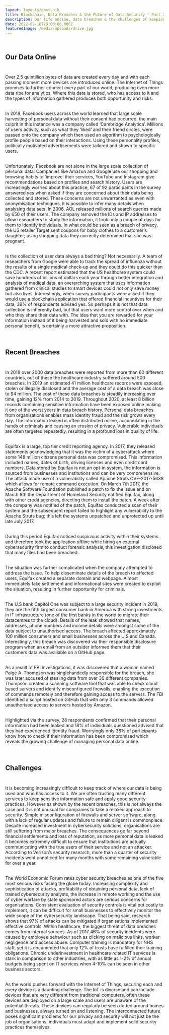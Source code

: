 ```yaml
---
layout: layouts/post.njk
title: Blockchain, Data Breaches & the Future of Data Security - Part 2
description: Our life online, data breaches & the challenges of keeping information secure.
date: 2022-09-16T23:00:00.000Z
featuredImage: /media/uploads/drive.jpg
---
```


## <br>Our Data Online <br><br>

Over 2.5 quintillion bytes of data are created every day and with each passing moment more
devices are introduced online. The Internet of Things promises to further connect every part of our
world, producing even more data ripe for analytics. Where this data is stored, who has access to it
and the types of information gathered produces both opportunity and risks. <br><br>


In 2018, Facebook users across the world learned that large scale harvesting of personal data
without their consent had occurred, the main culprit in this instance was a company called
‘Cambridge Analytica’. Millions of users activity, such as what they ‘liked’ and their friend circles,
were passed onto the company which then used an algorithm to psychologically profile people based on their interactions. Using these
personality profiles, politically motivated advertisements were tailored and shown to specific users. <br><br>


Unfortunately, Facebook are not alone in the large scale collection of personal data. Companies like Amazon and Google use our
shopping and browsing habits to ‘improve’ their services, YouTube and Instagram give recommendations based on profiles and search
history. Users are increasingly worried about this practice, 67 of 92 participants in the survey answered yes
when asked if they are concerned about their data being collected and stored. These concerns are not unwarranted as even with
anonymisation techniques, it is possible to infer many details when analysing data sets. In 2006, AOL released millions of search queries
made by 650 of their users. The company removed the IDs and IP addresses to allow researchers to study the information, it took only
a couple of days for them to identify individuals. In what could be seen as a breach of privacy, the US retailer
Target sent coupons for baby clothes to a customer’s daughter; using shopping data they correctly determined that she was pregnant. <br><br>


Is the collection of user data always a bad thing? Not necessarily. A team of researchers from Google were able to track the spread of
influenza without the results of a single medical check-up and they could do this quicker than the CDC. A recent report estimated
that the US healthcare system could save hundreds of billions of dollars each year through better integration and analysis of medical
data, an overarching system that uses information gathered from clinical studies to smart devices could not only save money but also
lives. Interestingly, when survey participants were asked if they would use a blockchain application that offered
financial incentives for their data, 39% of respondents advised yes. So perhaps it is not that data collection is inherently bad, but that
users want more control over when and who they share their data with. The idea that you are rewarded for your information instead
of it being harvested and sold with no immediate personal benefit, is certainly a more attractive proposition. <br><br><br>


## Recent Breaches <br><br>

In 2018 over 2000 data breaches were reported from more than 60 different countries, out of these
the healthcare industry suffered around 500 breaches. In 2019 an estimated 41 million healthcare
records were exposed, stolen or illegally disclosed and the average cost of a data breach was close to
$4 million. The cost of these data breaches is steadily increasing over time, gaining 12% from 2014 to 2019. Throughout 2020, at least 8 billion records containing sensitive information have been exposed online making it one of the worst years in data breach history.
Personal data breaches from organisations enables mass identity fraud and the risk grows every day. The information leaked is often
distributed online, accumulating in the hands of criminals and causing an erosion of privacy. Vulnerable individuals are often targeted
repeatedly, resulting in a profound loss in quality of life. <br><br>


Equifax is a large, top tier credit reporting agency. In 2017, they released statements acknowledging that it was the victim of a
cyberattack where some 148 million citizens personal data was compromised. This information included names, dates of birth, driving
licenses and even credit card numbers. Data stored by Equifax is not an opt-in system, the information is sourced from businesses and
institutions and can be very comprehensive. The attack made use of a vulnerability called Apache Struts CVE-2017-5638 which allows
for remote command execution. On March 7th 2017, the Apache Software Foundation published a patch to fix the issue and on March 8th the Department of Homeland Security notified Equifax, along with other credit agencies, directing them to install the patch. A week after the company was notified of the patch, Equifax conducted a scan of their system and the subsequent report failed to highlight any vulnerability to the Apache Struts bug; this left the systems unpatched and unprotected up until late July 2017.  <br><br>


During this period Equifax noticed suspicious activity within their systems and therefore took the
application offline while hiring an external cybersecurity firm to conduct forensic analysis, this
investigation disclosed that many files had been breached. <br><br>


The situation was further complicated when the company attempted to address the issue. To help
disseminate details of the breach to affected users, Equifax created a separate domain and webpage.
Almost immediately fake settlement and informational sites were created to exploit the situation,
resulting in further opportunity for criminals. <br><br>


The U.S bank Capitol One was subject to a large security incident in 2019, they are the fifth largest consumer bank in America with
strong investments in IT infrastructure (one of the first banks in the world to migrate their datacentres to the cloud). Details of the leak
showed that names, addresses, phone numbers and income details were amongst some of the data subject to unauthorised access.
The breach affected approximately 100 million consumers and small businesses across the U.S and Canada. Interestingly, this breach
was discovered via their responsible disclosure program when an email from an outsider informed them that their customers data was
available on a GitHub page. <br><br>


As a result of FBI investigations, it was discovered that a woman named Paige A. Thompson was singlehandedly responsible for the
breach, she was later accused of stealing data from over 30 different companies. Thompson created a scanning software tool that was
able to check cloud based servers and identify misconfigured firewalls, enabling the execution of commands remotely and therefore
gaining access to the servers. The FBI identified a script hosted on GitHub that with only 3 commands allowed unauthorised access to
servers hosted by Amazon. <br><br>


Highlighted via the survey, 28 respondents confirmed that their personal information had been leaked
and 18% of individuals questioned advised that they had experienced identity fraud. Worryingly only
38% of participants know how to check if their information has been compromised which reveals the
growing challenge of managing personal data online. <br><br><br>

## Challenges <br><br>

It is becoming increasingly difficult to keep track of where our data is being used and who has access to it. We are often trusting many
different services to keep sensitive information safe and apply good security practices. However as shown by the recent breaches, this
is not always the case and it is not unusual for companies to take a relaxed approach to security. Simple misconfiguration of firewalls
and server software, along with a lack of regular updates and failure to remain diligent is commonplace. Despite increased investment
in cybersecurity solutions, organisations are still suffering from major breaches. The consequences go far beyond financial settlements
and loss of reputation, as more personal data is leaked it becomes extremely difficult to ensure that institutions are actually
communicating with the true users of their service and not an attacker. According to Verizon’s security research, more than a quarter
of security incidents went unnoticed for many months with some remaining vulnerable for over a year. <br><br>


The World Economic Forum rates cyber security breaches as one of the five most serious risks facing the globe today. Increasing
complexity and sophistication of attacks, profitability of obtaining personal data, lack of trained cybersecurity analysts, the increase in
remote working and the use of cyber warfare by state sponsored actors are serious concerns for organisations. Consistent evaluation
of security controls is vital but costly to implement, it can be difficult for small businesses to effectively monitor the wide scope of the
cybersecurity landscape. That being said, research shows that 97% of attacks can be mitigated if organisations implemented effective
controls. Within healthcare, the biggest threat of data breaches comes from internal sources. As of 2017
46% of security incidents were caused by employee behaviour such as clicking on malicious links, worker negligence and access abuse.
Computer training is mandatory for NHS staff, yet it is documented that only 12% of trusts have fulfilled their training obligations.
Chronic underinvestment in healthcare related IT services is stark in comparison to other industries, with as little as 1-2% of annual
budgets being spent on IT services when 4-10% can be seen in other business sectors. <br><br>


As the world pushes forward with the Internet of Things, securing each and every device is a daunting challenge. The IoT is diverse and
can include devices that are very different from traditional computers, often these devices are deployed on a large scale and users are
unaware of the potential threats. These devices can regularly be seen dotted around homes and businesses, always turned on and
listening. The interconnected future poses significant problems for our privacy and security will not just be the job of organisations,
individuals must adapt and implement solid security practices themselves. <br><br>